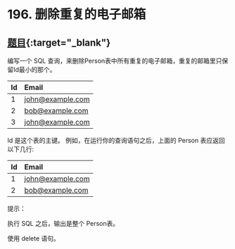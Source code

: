 # 196. 删除重复的电子邮箱
## [题目](https://leetcode.cn/problems/delete-duplicate-emails/){:target="_blank"}

编写一个 SQL 查询，来删除Person表中所有重复的电子邮箱，重复的邮箱里只保留Id最小的那个。

| Id  | Email            |
|:----|:-----------------|
| 1   | john@example.com |
| 2   | bob@example.com  |
| 3   | john@example.com |

Id 是这个表的主键。
例如，在运行你的查询语句之后，上面的 Person 表应返回以下几行:

| Id  | Email            |
|:----|:-----------------|
| 1   | john@example.com |
| 2   | bob@example.com  |

提示：

执行 SQL 之后，输出是整个 Person表。

使用 delete 语句。
